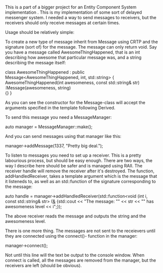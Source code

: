 This is a part of a bigger project for an Entity Component System implementation . This is my implementation 
of some sort of delayed messenger system. I needed a way to send messages to receivers, but the receivers 
should only receive messages at certain times.

Usage should be relatively simple:

To create a new type of message inherit from Message using CRTP and the signature (sort of) for the message. The 
message can only return void. Say you have a message called AwesomeThingHappened, that is an int describing how
awesome that particular message was, and a string describing the message itself:

  class AwesomeThingHappened : public Message<AwesomeThingHappened, int, std::string>
  {
    AwesomeThingHappened(int awesomeness, const std::string& str)
      :Message(awesomeness, string)  
    {}
  }
  
As you can see the constructor for the Message-class will accept the arguments specified in the template following
Derived.

To send this message you need a MessageManager:

  auto manager = MessageManager::make();
  
And you can send messages using that manager like this:

  manager->addMessage<AwesomeThingHappened>(1337, "Pretty big deal.");
  
To listen to messages you need to set up a receiver. This is a pretty labourious process, but should be easy enough.
There are two ways, the way I describe here should be safer and is managed using RAII. The receiver handle will remove
the receiver after it's destroyed. The function, addHandledReceiver, takes a template argument which is the message
that it listeneds to, as well as an std::function of the signature corresponding to the message:

  auto handle = manager->addHandledReceiver<AwesomeThingHappened>(std::function<void (int i, const std::string& str>
    ([&]() {std::cout << "The message: \"" << str << "\" has awesomeness level << i";});
  
The above receiver reads the message and outputs the string and the awesomeness level. 

There is one more thing. The messages are not sent to the receievers until they are connected using the connect()-
function in the manager:

  manager->connect();
  
Not until this line will the text be output to the console window. When connect is called, all the messages are
removed from the manager, but the receivers are left (should be obvious).
